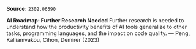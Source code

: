 **Source:** `2302.06590`

**AI Roadmap: Further Research Needed**
Further research is needed to understand how the productivity benefits of AI tools generalize to other tasks, programming languages, and the impact on code quality. — Peng, Kalliamvakou, Cihon, Demirer (2023)
